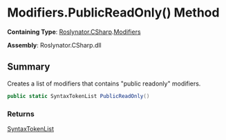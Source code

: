# Modifiers\.PublicReadOnly\(\) Method

**Containing Type**: [Roslynator.CSharp](../../README.md)\.[Modifiers](../README.md)

**Assembly**: Roslynator\.CSharp\.dll

## Summary

Creates a list of modifiers that contains "public readonly" modifiers\.

```csharp
public static SyntaxTokenList PublicReadOnly()
```

### Returns

[SyntaxTokenList](https://docs.microsoft.com/en-us/dotnet/api/microsoft.codeanalysis.syntaxtokenlist)

